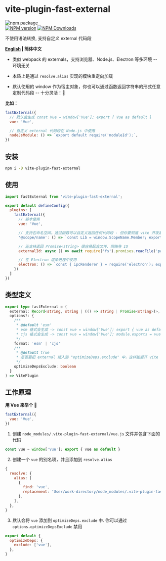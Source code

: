 # vite-plugin-fast-external

[![npm package](https://nodei.co/npm/vite-plugin-fast-external.png?downloads=true&downloadRank=true&stars=true)](https://www.npmjs.com/package/vite-plugin-fast-external)
<br/>
[![NPM version](https://img.shields.io/npm/v/vite-plugin-fast-external.svg?style=flat)](https://npmjs.org/package/vite-plugin-fast-external)
[![NPM Downloads](https://img.shields.io/npm/dm/vite-plugin-fast-external.svg?style=flat)](https://npmjs.org/package/vite-plugin-fast-external)

不使用语法转换, 支持自定义 external 代码段

**[English](https://github.com/caoxiemeihao/vite-plugins/tree/main/packages/fast-external#readme) | 简体中文**

- 类似 webpack 的 externals，支持浏览器、Node.js、Electron 等多环境 -- 环境无关

- 本质上是通过 `resolve.alias` 实现的模块重定向加载

- 默认使用的 window 作为宿主对象，你也可以通过函数返回字符串的形式任意定制代码段 -- 十分灵活！🎉

**比如：**

```js
fastExternal({
  // 默认会生成 const Vue = window['Vue']; export { Vue as default }
  vue: 'Vue',

  // 自定义 external 代码段在 Node.js 中使用
  nodeJsModule: () => `export default require('moduleId');`,
})
```

## 安装

```bash
npm i -D vite-plugin-fast-external
```

## 使用

```js
import fastExternal from 'vite-plugin-fast-external';

export default defineConfig({
  plugins: [
    fastExternal({
      // 基本使用
      vue: 'Vue',

      // 支持包命名空间，通过函数可以自定义返回任何代码段 - 但你要知道 vite 开发期只支持 ESM
      '@scope/name': () => `const Lib = window.ScopeName.Member; export default Lib;`,

      // 还支持返回 Promise<string> 很容易配合文件、网络等 IO
      externalId: async () => await require('fs').promises.readFile('path', 'utf-8'),

      // 在 Electron 渲染进程中使用
      electron: () => `const { ipcRenderer } = require('electron'); export { ipcRenderer }`,
    })
  ]
})
```

## 类型定义

```ts
export type fastExternal = (
  external: Record<string, string | (() => string | Promise<string>)>,
  options?: {
    /**
     * @default 'esm'
     * esm 格式会生成 -> const vue = window['Vue']; export { vue as default }
     * cjs 格式会生成 -> const vue = window['Vue']; module.exports = vue;
     */
    format: 'esm' | 'cjs'
    /**
     * @default true
     * 是否要把 external 插入到 "optimizeDeps.exclude" 中，这样能避开 vite 的预构建
     */
    optimizeDepsExclude: boolean
  }
) => VitePlugin
```

## 工作原理

**用 Vue 来举个 🌰**

```js
fastExternal({
  vue: 'Vue',
})
```

1. 创建 `node_modules/.vite-plugin-fast-external/vue.js` 文件并包含下面的代码

```js
const vue = window['Vue']; export { vue as default }
```

2. 创建一个 `vue` 的别名项，并且添加到 `resolve.alias`

```js
{
  resolve: {
    alias: [
      {
        find: 'vue',
        replacement: 'User/work-directory/node_modules/.vite-plugin-fast-external/vue.js',
      },
    ],
  },
}
```

3. 默认会将 `vue` 添加到 `optimizeDeps.exclude` 中. 你可以通过 `options.optimizeDepsExclude` 禁用

```js
export default {
  optimizeDeps: {
    exclude: ['vue'],
  },
}
```
